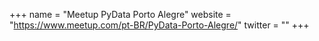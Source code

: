 +++
name = "Meetup PyData Porto Alegre"
website = "https://www.meetup.com/pt-BR/PyData-Porto-Alegre/"
twitter = ""
+++